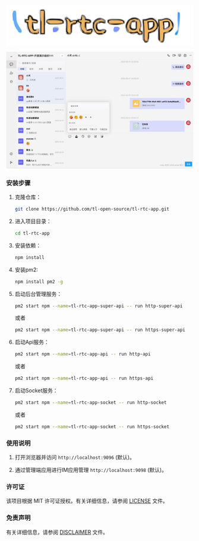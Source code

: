 <p align="center">
  <img src="web-res/image/tlrtcapp-logo.svg" alt="TL-RTC-APP Logo">
</p>

<p align="center">
  <img src="web-res/image/channel-chat.png" alt="TL-RTC-APP Channel Chat">
</p>


### 安装步骤

1. 克隆仓库：

    ```bash
    git clone https://github.com/tl-open-source/tl-rtc-app.git
    ```
   
2. 进入项目目录：

    ```bash
    cd tl-rtc-app
    ```
   
3. 安装依赖：

    ```bash
    npm install
    ```

4. 安装pm2:

    ```bash
    npm install pm2 -g
    ```

5. 启动后台管理服务：

    ```bash
    pm2 start npm --name=tl-rtc-app-super-api -- run http-super-api
    ```
    或者

    ```bash
    pm2 start npm --name=tl-rtc-app-super-api -- run https-super-api
    ```

6. 启动Api服务：

    ```bash
    pm2 start npm --name=tl-rtc-app-api -- run http-api
    ```
    或者

    ```bash
    pm2 start npm --name=tl-rtc-app-api -- run https-api
    ```

7. 启动Socket服务：

    ```bash
    pm2 start npm --name=tl-rtc-app-socket -- run http-socket
    ```
    或者

    ```bash
    pm2 start npm --name=tl-rtc-app-socket -- run https-socket
    ```

### 使用说明

1. 打开浏览器并访问 `http://localhost:9096` (默认)。

2. 通过管理端应用进行IM应用管理 `http://localhost:9098` (默认)。


### 许可证
该项目根据 MIT 许可证授权。有关详细信息，请参阅 [LICENSE](LICENSE) 文件。


### 免责声明
有关详细信息，请参阅 [DISCLAIMER](DISCLAIMER) 文件。
